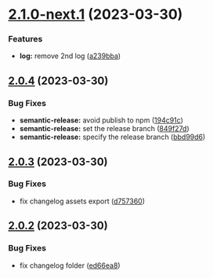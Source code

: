 # [2.1.0-next.1](https://github.com/hugomota/semantic-release-demo/compare/v2.0.4...v2.1.0-next.1) (2023-03-30)


### Features

* **log:** remove 2nd log ([a239bba](https://github.com/hugomota/semantic-release-demo/commit/a239bbab821fd298eb8e02b7932aa439ea8e067e))

## [2.0.4](https://github.com/hugomota/semantic-release-demo/compare/v2.0.3...v2.0.4) (2023-03-30)


### Bug Fixes

* **semantic-release:** avoid publish to npm ([194c91c](https://github.com/hugomota/semantic-release-demo/commit/194c91cb760576df6c7bc1702a75a90a1491ee99))
* **semantic-release:** set the release branch ([849f27d](https://github.com/hugomota/semantic-release-demo/commit/849f27d3952068f3362d3a4c08786046d0266e7a))
* **semantic-release:** specify the release branch ([bbd99d6](https://github.com/hugomota/semantic-release-demo/commit/bbd99d62b8c4a7bcfc7a54567aa2eb24cc77842d))

## [2.0.3](https://github.com/hugomota/semantic-release-demo/compare/v2.0.2...v2.0.3) (2023-03-30)


### Bug Fixes

* fix changelog assets export ([d757360](https://github.com/hugomota/semantic-release-demo/commit/d7573601b753f57af25df70fcf31cfbd3c2fa535))

## [2.0.2](https://github.com/hugomota/semantic-release-demo/compare/v2.0.1...v2.0.2) (2023-03-30)


### Bug Fixes

* fix changelog folder ([ed66ea8](https://github.com/hugomota/semantic-release-demo/commit/ed66ea848c8dc8a6a6e0f53c4c2c6398dac8b6a4))
